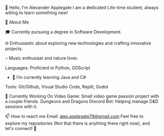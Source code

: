 👋 Hello, I'm Alexander Applegate
I am a dedicated Life-time student, always willing to learn something new!

🚀 About Me

🎓 Currently pursuing a degree in Software Development.

🌐 Enthusiastic about exploring new technologies and crafting innovative projects.

🎶 Music enthusiast and nature lover.

Languages: Proficient in Python, GDScript
 - 🌱 I’m currently learning Java and C#
<!-- Frameworks & Libraries: Experienced with SvelteKit, Jest | 💻 Aspiring . -->
Tools: Git/Github, Visual Studio Code, Replit, Godot

🚧 Currently Working On
Video Game: Small video game passion project with a couple friends. 
Dungeons and Dragons Discord Bot: Helping manage D&D sessions with it.

📫 How to reach me
Email: alex.applegate79@gmail.com
Feel free to explore my repositories (Not that there is anything there right now), and let's connect! 🌟
<!--
**CommodoreApples/CommodoreApples** is a ✨ _special_ ✨ repository because its `README.md` (this file) appears on your GitHub profile.

Here are some ideas to get you started:

-  ...
- 
- 👯 I’m looking to collaborate on ...
- 🤔 I’m looking for help with ...
- 💬 Ask me about ...
- 📫 How to reach me: ...
- 😄 Pronouns: ...
- ⚡ Fun fact: ...
-->
